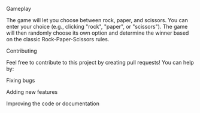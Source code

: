 Gameplay

The game will let you choose between rock, paper, and scissors. You can enter your choice (e.g., clicking "rock", "paper", or "scissors"). The game will then randomly choose its own option and determine the winner based on the classic Rock-Paper-Scissors rules.

Contributing

Feel free to contribute to this project by creating pull requests! You can help by:

Fixing bugs

Adding new features

Improving the code or documentation
